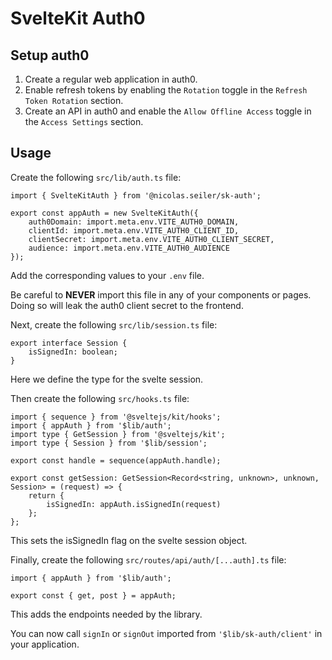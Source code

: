 # SvelteKit Auth0

## Setup auth0

1. Create a regular web application in auth0.
2. Enable refresh tokens by enabling the `Rotation` toggle in the `Refresh Token Rotation` section.
3. Create an API in auth0 and enable the `Allow Offline Access` toggle in the `Access Settings` section.

## Usage

Create the following `src/lib/auth.ts` file:

```TS
import { SvelteKitAuth } from '@nicolas.seiler/sk-auth';

export const appAuth = new SvelteKitAuth({
	auth0Domain: import.meta.env.VITE_AUTH0_DOMAIN,
	clientId: import.meta.env.VITE_AUTH0_CLIENT_ID,
	clientSecret: import.meta.env.VITE_AUTH0_CLIENT_SECRET,
	audience: import.meta.env.VITE_AUTH0_AUDIENCE
});
```

Add the corresponding values to your `.env` file.

Be careful to **NEVER** import this file in any of your components or pages. Doing so will leak the auth0 client secret to the frontend.

Next, create the following `src/lib/session.ts` file:

```TS
export interface Session {
	isSignedIn: boolean;
}
```

Here we define the type for the svelte session.

Then create the following `src/hooks.ts` file:

```TS
import { sequence } from '@sveltejs/kit/hooks';
import { appAuth } from '$lib/auth';
import type { GetSession } from '@sveltejs/kit';
import type { Session } from '$lib/session';

export const handle = sequence(appAuth.handle);

export const getSession: GetSession<Record<string, unknown>, unknown, Session> = (request) => {
	return {
		isSignedIn: appAuth.isSignedIn(request)
	};
};
```

This sets the isSignedIn flag on the svelte session object.

Finally, create the following `src/routes/api/auth/[...auth].ts` file:
```TS
import { appAuth } from '$lib/auth';

export const { get, post } = appAuth;
```
This adds the endpoints needed by the library.

You can now call `signIn` or `signOut` imported from `'$lib/sk-auth/client'` in your application.